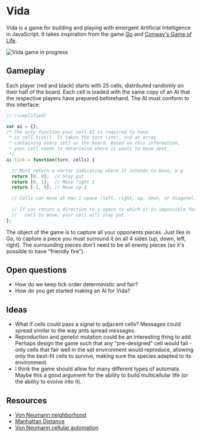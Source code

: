 # Vida

Vida is a game for building and playing with emergent Artificial Intelligence in JavaScript. It takes inspiration from the game [Go](http://en.wikipedia.org/wiki/Go_%28game%29) and [Conway's Game of Life](http://en.wikipedia.org/wiki/Conway's_Game_of_Life).

![Vida game in progress](http://jeffcarp.github.io/vida/images/sample-3.png)

## Gameplay

Each player (red and black) starts with 25 cells, distributed randomly on their half of the board. Each cell is loaded with the same copy of an AI that the respective players have prepared beforehand. The AI must conform to this interface:

```javascript
// (simplified)

var ai = {};
/* The only function your cell AI is required to have
 * is cell.tick(). It takes the turn (int), and an array
 * containing every cell on the board. Based on this information,
 * your cell needs to deterimine where it wants to move next.
 */
ai.tick = function(turn, cells) {

  // Must return a vector indicating where it intends to move, e.g.
  return [0, 0];  // Stay put
  return [0, 1];  // Move right 1
  return [-1, 0]; // Move up 1

  // Cells can move at max 1 space (left, right, up, down, or diagonal)
  
  // If you return a direction to a space to which it is impossible for the
  //   cell to move, your cell will stay put.
};
```

The object of the game is to capture all your opponents pieces. Just like in Go, to capture a piece you must surround it on all 4 sides (up, down, left, right). The surrounding pieces don't need to be all enemy pieces (so it's possible to have "friendly fire").

## Open questions

- How do we keep tick order deterministic and fair?
- How do you get started making an AI for Vida?

## Ideas

- What if cells could pass a signal to adjacent cells? Messages could spread similar to the way ants spread messages.
- Reproduction and genetic mutation could be an interesting thing to add. Perhaps design the game such that any "pre-designed" cell would fail - only cells that fair well in the set environment would reproduce, allowing only the best-fit cells to survive, making sure the species adapted to its environment.
- I think the game should allow for many different types of automata. Maybe this a good argument for the ability to build multicellular life (or the ability to evolve into it).

## Resources

- [Von Neumann neighborhood](http://en.wikipedia.org/wiki/Von_Neumann_neighborhood)
- [Manhattan Distance](http://en.wiktionary.org/wiki/Manhattan_distance) 
- [Von Neumann cellular automation](http://en.wikipedia.org/wiki/Von_Neumann_cellular_automata)
